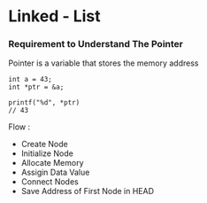 # Linked - List 

### Requirement to Understand The Pointer
Pointer is a variable that stores the memory address 

```
int a = 43;
int *ptr = &a;

printf("%d", *ptr)
// 43
```


Flow : 
- Create Node
- Initialize Node
- Allocate Memory 
- Assigin Data Value
- Connect Nodes
- Save Address of First Node in HEAD 